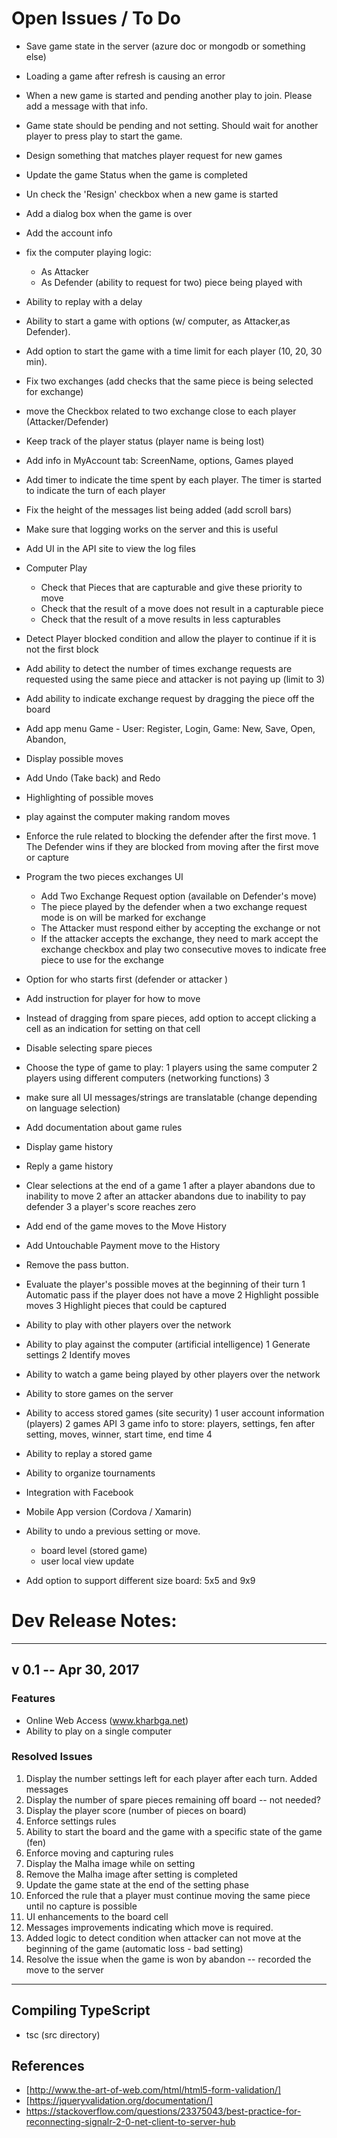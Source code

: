 
# Open Issues / To Do

* Save game state in the server  (azure doc or mongodb or something else)
* Loading a game after refresh is causing an error
* When a new game is started and pending another play to join. Please add a message with that info.
* Game state should be pending and not setting.  Should wait for another player to press play
  to start the game.
* Design something that matches player request for new games
* Update the game Status when the game is completed
* Un check the 'Resign' checkbox when a new game is started
* Add a dialog box when the game is over
* Add the account info
* fix the computer playing logic:
  * As Attacker
  * As Defender (ability to request for two)
    piece being played with

* Ability to replay with a delay
* Ability to start a game with options (w/ computer, as Attacker,as Defender). 
* Add option to start the game with a time limit for each player (10, 20, 30 min).
* Fix two exchanges (add checks that the same piece is being selected for exchange)
* move the Checkbox related to two exchange close to each player (Attacker/Defender)
* Keep track of the player status  (player name is being lost)
* Add info in MyAccount tab: ScreenName, options, Games played
* Add timer to indicate the time spent by each player. The timer is started to indicate the turn of each player
* Fix the height of the messages list being added (add scroll bars)
* Make sure that logging works on the server and this is useful
* Add UI in the API site to view the log files
* Computer Play
  * Check that Pieces that are capturable and give these priority to move
  * Check that the result of a move does not result in a capturable piece
  * Check that the result of a move results in less capturables

* Detect Player blocked condition and allow the player to continue if it is not the first block
* Add ability to detect the number of times exchange requests are requested using the same piece and attacker     is not paying up (limit to 3)

* Add ability to indicate exchange request by dragging the piece off the board
* Add app menu Game - User:  Register, Login,  Game:  New, Save, Open, Abandon, 
* Display possible moves 
* Add Undo (Take back) and Redo
* Highlighting of possible moves
* play against the computer making random moves
* Enforce the rule related to blocking the defender after the first move.
  1 The Defender wins if they are blocked from moving after the first move or capture
* Program the two pieces exchanges UI
  * Add Two Exchange Request option (available on Defender's move)
  * The piece played by the defender when a two exchange request mode is on will be marked for exchange
  * The Attacker must respond either by accepting the exchange or not
  * If the attacker accepts the exchange, they need to mark accept the exchange checkbox and play two             consecutive moves to indicate free piece to use for the exchange
* Option for who starts first (defender or attacker )
* Add instruction for player for how to move
* Instead of dragging from spare pieces, add option to accept clicking a cell as an indication for setting on      that cell
* Disable selecting spare pieces
* Choose the type of game to play:
	1 players using the same computer 
	2 players using different computers  (networking functions)
	3 
* make sure all UI messages/strings are translatable (change depending on language selection)
* Add documentation about game rules
* Display game history
* Reply a game history

* Clear selections at the end of a game 
    1 after a player abandons due to inability to move
    2 after an attacker abandons due to inability to pay defender
    3 a player's score reaches zero
*  Add end of the game moves to the Move History
*  Add Untouchable Payment move to the History

* Remove the pass button. 
* Evaluate the player's possible moves at the beginning of their turn
    1 Automatic pass if the player does not have a move
    2 Highlight possible moves
    3 Highlight pieces that could be captured

* Ability to play with other players over  the network
* Ability to play against the computer (artificial intelligence)
    1 Generate settings
    2 Identify moves
    
* Ability to watch a game being played by other players over the network
* Ability to store games on the server
* Ability to access stored games (site security)
    1 user account information (players)
	2 games API
	3 game info to store: players, settings, fen after setting, moves, winner, start time, end time
	4
* Ability to replay a stored game
* Ability to organize tournaments
* Integration with Facebook
* Mobile App version  (Cordova / Xamarin)

* Ability to undo a previous setting or move.
    - board level (stored game)
    - user local view update

* Add option to support different size board: 5x5 and 9x9

# Dev Release Notes:
---
## v 0.1  -- Apr 30, 2017

### Features

* Online Web Access (www.kharbga.net)
* Ability to play on a single computer

### Resolved Issues

  1. Display the number settings left for each player after each turn. Added messages
  2. Display the number of spare pieces remaining off board  -- not needed?
  3. Display the player score (number of pieces on board)
  4. Enforce settings rules
  5. Ability to start the board and the game with a specific state of the game (fen)
  6. Enforce moving and capturing rules
  7. Display the Malha image while on setting
  8. Remove the Malha image after setting is completed
  9. Update the game state at the end of the setting phase
  10. Enforced the rule that a player must continue moving the same piece until no capture is possible
  11. UI enhancements to the board cell
  12. Messages improvements indicating which move is required.
  13. Added logic to detect condition when attacker can not move at the beginning of the game (automatic loss - bad setting)
  14. Resolve the issue when the game is won by abandon -- recorded the move to the server

---

## Compiling TypeScript

- tsc    (src directory)

## References
* [http://www.the-art-of-web.com/html/html5-form-validation/]
* [https://jqueryvalidation.org/documentation/]
* https://stackoverflow.com/questions/23375043/best-practice-for-reconnecting-signalr-2-0-net-client-to-server-hub
